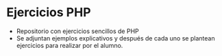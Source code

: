 # Ejercicios PHP

- Repositorio con ejercicios sencillos de PHP
- Se adjuntan ejemplos explicativos y después de cada uno se plantean ejercicios para realizar por el alumno.
